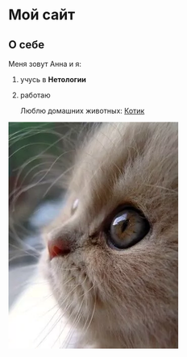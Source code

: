 # Мой сайт
## О себе

Меня зовут Анна и я:
1. учусь в **Нетологии**
2. работаю
   
   Люблю домашних животных:
   [Котик](njashnye-kotiki4.jpg.webp)

![Alt text](njashnye-kotiki4.jpg-1.webp)

   